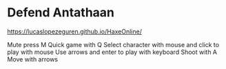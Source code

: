    # Defend Antathaan

https://lucaslopezeguren.github.io/HaxeOnline/

Mute press M
Quick game with Q
Select character with mouse and click to play with mouse
Use arrows and enter to play with keyboard
   Shoot with A
   Move with arrows
